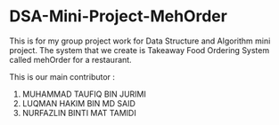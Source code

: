 # DSA-Mini-Project-MehOrder
This is for my group project work for Data Structure and Algorithm mini project.
The system that we create is Takeaway Food Ordering System called mehOrder for a restaurant.

This is our main contributor :
1. MUHAMMAD TAUFIQ BIN JURIMI
2. LUQMAN HAKIM BIN MD SAID
3. NURFAZLIN BINTI MAT TAMIDI
